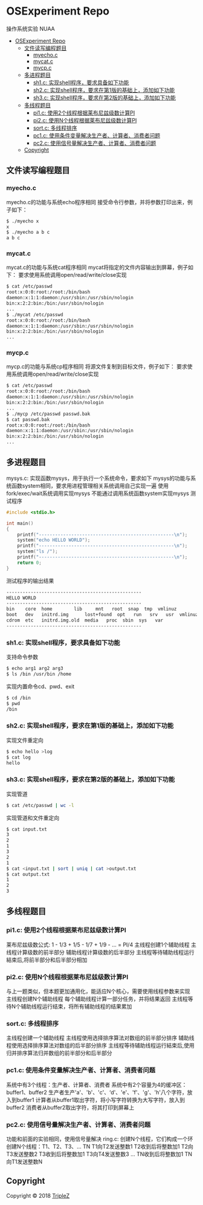 # OSExperiment Repo

操作系统实验 NUAA

<!-- TOC -->

- [OSExperiment Repo](#osexperiment-repo)
    - [文件读写编程题目](#文件读写编程题目)
        - [myecho.c](#myechoc)
        - [mycat.c](#mycatc)
        - [mycp.c](#mycpc)
    - [多进程题目](#多进程题目)
        - [sh1.c: 实现shell程序，要求具备如下功能](#sh1c-实现shell程序要求具备如下功能)
        - [sh2.c: 实现shell程序，要求在第1版的基础上，添加如下功能](#sh2c-实现shell程序要求在第1版的基础上添加如下功能)
        - [sh3.c: 实现shell程序，要求在第2版的基础上，添加如下功能](#sh3c-实现shell程序要求在第2版的基础上添加如下功能)
    - [多线程题目](#多线程题目)
        - [pi1.c: 使用2个线程根据莱布尼兹级数计算PI](#pi1c-使用2个线程根据莱布尼兹级数计算pi)
        - [pi2.c: 使用N个线程根据莱布尼兹级数计算PI](#pi2c-使用n个线程根据莱布尼兹级数计算pi)
        - [sort.c: 多线程排序](#sortc-多线程排序)
        - [pc1.c: 使用条件变量解决生产者、计算者、消费者问题](#pc1c-使用条件变量解决生产者计算者消费者问题)
        - [pc2.c: 使用信号量解决生产者、计算者、消费者问题](#pc2c-使用信号量解决生产者计算者消费者问题)
    - [Copyright](#copyright)

<!-- /TOC -->

## 文件读写编程题目

### myecho.c

myecho.c的功能与系统echo程序相同
接受命令行参数，并将参数打印出来，例子如下：

```bash
$ ./myecho x
x
$ ./myecho a b c
a b c
```

### mycat.c

mycat.c的功能与系统cat程序相同
mycat将指定的文件内容输出到屏幕，例子如下：
要求使用系统调用open/read/write/close实现

```bash
$ cat /etc/passwd
root:x:0:0:root:/root:/bin/bash
daemon:x:1:1:daemon:/usr/sbin:/usr/sbin/nologin
bin:x:2:2:bin:/bin:/usr/sbin/nologin
...
$ ./mycat /etc/passwd
root:x:0:0:root:/root:/bin/bash
daemon:x:1:1:daemon:/usr/sbin:/usr/sbin/nologin
bin:x:2:2:bin:/bin:/usr/sbin/nologin
...
```

### mycp.c

mycp.c的功能与系统cp程序相同
将源文件复制到目标文件，例子如下：
要求使用系统调用open/read/write/close实现

```bash
$ cat /etc/passwd
root:x:0:0:root:/root:/bin/bash
daemon:x:1:1:daemon:/usr/sbin:/usr/sbin/nologin
bin:x:2:2:bin:/bin:/usr/sbin/nologin
...
$ ./mycp /etc/passwd passwd.bak
$ cat passwd.bak
root:x:0:0:root:/root:/bin/bash
daemon:x:1:1:daemon:/usr/sbin:/usr/sbin/nologin
bin:x:2:2:bin:/bin:/usr/sbin/nologin
...
```

## 多进程题目

mysys.c: 实现函数mysys，用于执行一个系统命令，要求如下
mysys的功能与系统函数system相同，要求用进程管理相关系统调用自己实现一遍
使用fork/exec/wait系统调用实现mysys
不能通过调用系统函数system实现mysys
测试程序

```c
#include <stdio.h>

int main()
{
    printf("--------------------------------------------------\n");
    system("echo HELLO WORLD");
    printf("--------------------------------------------------\n");
    system("ls /");
    printf("--------------------------------------------------\n");
    return 0;
}
```

测试程序的输出结果

```bash
--------------------------------------------------
HELLO WORLD
--------------------------------------------------
bin    core  home	     lib	 mnt   root  snap  tmp	vmlinuz
boot   dev   initrd.img      lost+found  opt   run   srv   usr	vmlinuz.old
cdrom  etc   initrd.img.old  media	 proc  sbin  sys   var
--------------------------------------------------
```

### sh1.c: 实现shell程序，要求具备如下功能

支持命令参数
```bash
$ echo arg1 arg2 arg3
$ ls /bin /usr/bin /home
```
实现内置命令cd、pwd、exit
```bash
$ cd /bin
$ pwd
/bin
```

### sh2.c: 实现shell程序，要求在第1版的基础上，添加如下功能
实现文件重定向
```bash
$ echo hello >log
$ cat log
hello
```

### sh3.c: 实现shell程序，要求在第2版的基础上，添加如下功能
实现管道
```bash
$ cat /etc/passwd | wc -l
```
实现管道和文件重定向
```bash
$ cat input.txt
3
2
1
3
2
1
$ cat <input.txt | sort | uniq | cat >output.txt
$ cat output.txt
1
2
3
```

## 多线程题目

### pi1.c: 使用2个线程根据莱布尼兹级数计算PI

莱布尼兹级数公式: 1 - 1/3 + 1/5 - 1/7 + 1/9 - ... = PI/4
主线程创建1个辅助线程
主线程计算级数的前半部分
辅助线程计算级数的后半部分
主线程等待辅助线程运行結束后,将前半部分和后半部分相加

### pi2.c: 使用N个线程根据莱布尼兹级数计算PI

与上一题类似，但本题更加通用化，能适应N个核心，需要使用线程参数来实现
主线程创建N个辅助线程
每个辅助线程计算一部分任务，并将结果返回
主线程等待N个辅助线程运行结束，将所有辅助线程的结果累加

### sort.c: 多线程排序

主线程创建一个辅助线程
主线程使用选择排序算法对数组的前半部分排序
辅助线程使用选择排序算法对数组的后半部分排序
主线程等待辅助线程运行結束后,使用归并排序算法归并数组的前半部分和后半部分

### pc1.c: 使用条件变量解决生产者、计算者、消费者问题

系统中有3个线程：生产者、计算者、消费者
系统中有2个容量为4的缓冲区：buffer1、buffer2
生产者生产'a'、'b'、'c'、‘d'、'e'、'f'、'g'、'h'八个字符，放入到buffer1
计算者从buffer1取出字符，将小写字符转换为大写字符，放入到buffer2
消费者从buffer2取出字符，将其打印到屏幕上

### pc2.c: 使用信号量解决生产者、计算者、消费者问题

功能和前面的实验相同，使用信号量解决
ring.c: 创建N个线程，它们构成一个环
创建N个线程：T1、T2、T3、… TN
T1向T2发送整数1
T2收到后将整数加1
T2向T3发送整数2
T3收到后将整数加1
T3向T4发送整数3
…
TN收到后将整数加1
TN向T1发送整数N

## Copyright

Copyright &copy; 2018 [TripleZ](https://github.com/Triple-Z)
